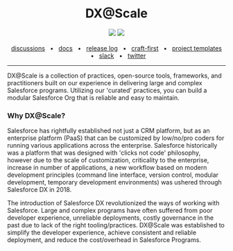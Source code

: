 <div align="center">
  <h1>DX@Scale</h1>
  <a href="https://docs.dxatscale.io/about-us/contributing-to-dx-scale"><img src="https://img.shields.io/badge/PRs-welcome-brightgreen.svg" /></a>
  <a href="https://launchpass.com/dxatscale"><img src="https://img.shields.io/badge/chat-on%20slack-blue.svg" /></a>
  <br />
  <br />
   <a href="https://github.com/dxatscale/dxatscale/discussions/">discussions</a>
   <span>&nbsp;&nbsp;•&nbsp;&nbsp;</span>
   <a href="https://docs.dxatscale.io/">docs</a>
  <span>&nbsp;&nbsp;•&nbsp;&nbsp;</span>
  <a href="https://github.com/dxatscale/dxatscale">release log</a>
  <span>&nbsp;&nbsp;•&nbsp;&nbsp;</span>
  <a href="https://github.com/Craft-First">craft-first</a>
  <span>&nbsp;&nbsp;•&nbsp;&nbsp;</span>
  <a href="https://github.com/dxatscale/dxatscale-template">project templates</a>
  <span>&nbsp;&nbsp;•&nbsp;&nbsp;</span>
  <a href="https://launchpass.com/dxatscale">slack</a>
  <span>&nbsp;&nbsp;•&nbsp;&nbsp;</span>
  <a href="https://twitter.com/dxatscale">twitter</a>
  <br />
  <hr />
</div>

DX@Scale is a collection of practices, open-source tools, frameworks, and practitioners built on our experience in delivering large and complex Salesforce programs. 
Utilizing our 'curated' practices, you can build a modular Salesforce Org that is reliable and easy to maintain.

### Why DX@Scale?
Salesforce has rightfully established not just a CRM platform, but as an enterprise platform (PaaS) that can be customized by low/no/pro coders for running various applications across the enterprise. Salesforce historically was a platform that was designed with 'clicks not code' philosophy, however due to the scale of customization, criticality to the enterprise, increase in number of applications, a new workflow based on modern development principles (command line interface, version control, modular development, temporary development environments) was ushered through Salesforce DX in 2018.

The introduction of Salesforce DX revolutionized the ways of working with Salesforce. Large and complex programs have often suffered from poor developer experience, unreliable deployments, costly governance in the past due to lack of the right tooling/practices. DX@Scale was established to simplify the developer experience, achieve consistent and reliable deployment, and reduce the cost/overhead in Salesforce Programs.

